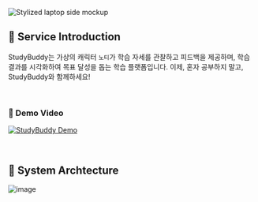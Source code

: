 ![Stylized laptop side mockup](https://github.com/user-attachments/assets/9ea4983c-9874-4a80-be91-eb2173bae19e)
## 🔎 Service Introduction      

StudyBuddy는 가상의 캐릭터 `노티`가 학습 자세를 관찰하고 피드백을 제공하며, 학습 결과를 시각화하여 목표 달성을 돕는 학습 플랫폼입니다.
이제, 혼자 공부하지 말고, StudyBuddy와 함께하세요!      

<br>

### 🎥 Demo Video    
[![StudyBuddy Demo](https://github.com/user-attachments/assets/113016ff-fdf7-40be-9de5-a25691c5c492)](https://youtu.be/c8Y2JzhNGsQ?feature=shared)

<br>

## 📌 System Archtecture
![image](https://github.com/user-attachments/assets/af2ef79f-2f5f-4fbd-8dd8-347fe6fed1d6)
